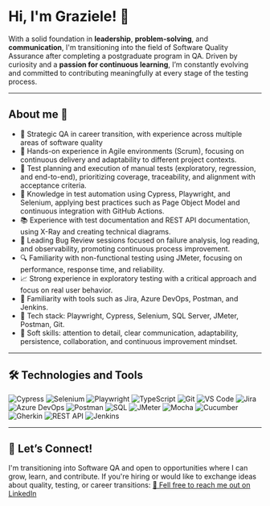 # Hi, I'm Graziele! 👋

With a solid foundation in **leadership**, **problem-solving**, and **communication**, I'm transitioning into the field of Software Quality Assurance after completing a postgraduate program in QA. Driven by curiosity and a **passion for continuous learning**, I’m constantly evolving and committed to contributing meaningfully at every stage of the testing process.

---

## About me 💜

- 🎯 Strategic QA in career transition, with experience across multiple areas of software quality
- 📌 Hands-on experience in Agile environments (Scrum), focusing on continuous delivery and adaptability to different project contexts.
- 🧩 Test planning and execution of manual tests (exploratory, regression, and end-to-end), prioritizing coverage, traceability, and alignment with acceptance criteria.
- 🧪 Knowledge in test automation using Cypress, Playwright, and Selenium, applying best practices such as Page Object Model and continuous integration with GitHub Actions.
- 📚 Experience with test documentation and REST API documentation, using X-Ray and creating technical diagrams.
- 🐞 Leading Bug Review sessions focused on failure analysis, log reading, and observability, promoting continuous process improvement.
- 🔍 Familiarity with non-functional testing using JMeter, focusing on performance, response time, and reliability.
- 📈 Strong experience in exploratory testing with a critical approach and focus on real user behavior.
- 📎 Familiarity with tools such as Jira, Azure DevOps, Postman, and Jenkins.
- 🧰 Tech stack: Playwright, Cypress, Selenium, SQL Server, JMeter, Postman, Git.
- 💬 Soft skills: attention to detail, clear communication, adaptability, persistence, collaboration, and continuous improvement mindset.

---

## 🛠️ Technologies and Tools

![Cypress](https://img.shields.io/badge/-Cypress-17202C?style=for-the-badge&logo=cypress&logoColor=white)
![Selenium](https://img.shields.io/badge/-Selenium-43B02A?style=for-the-badge&logo=selenium&logoColor=white)
![Playwright](https://img.shields.io/badge/-Playwright-45BA64?style=for-the-badge&logo=playwright&logoColor=white)
![TypeScript](https://img.shields.io/badge/-TypeScript-3178C6?style=for-the-badge&logo=typescript&logoColor=white)
![Git](https://img.shields.io/badge/-Git-F05032?style=for-the-badge&logo=git&logoColor=white)
![VS Code](https://img.shields.io/badge/-VSCode-007ACC?style=for-the-badge&logo=visual-studio-code&logoColor=white)
![Jira](https://img.shields.io/badge/-Jira-0052CC?style=for-the-badge&logo=jira&logoColor=white)
![Azure DevOps](https://img.shields.io/badge/-Azure%20DevOps-0078D7?style=for-the-badge&logo=azure-devops&logoColor=white)
![Postman](https://img.shields.io/badge/-Postman-FF6C37?style=for-the-badge&logo=postman&logoColor=white)
![SQL](https://img.shields.io/badge/-SQL-4479A1?style=for-the-badge&logo=postgresql&logoColor=white)
![JMeter](https://img.shields.io/badge/-JMeter-D22128?style=for-the-badge&logo=apache-jmeter&logoColor=white)
![Mocha](https://img.shields.io/badge/-Mocha-8D6748?style=for-the-badge&logo=mocha&logoColor=white)
![Cucumber](https://img.shields.io/badge/-Cucumber-23D96C?style=for-the-badge&logo=cucumber&logoColor=white)
![Gherkin](https://img.shields.io/badge/-Gherkin-5A5A5A?style=for-the-badge)
![REST API](https://img.shields.io/badge/-REST%20API-005571?style=for-the-badge)
![Jenkins](https://img.shields.io/badge/-Jenkins-D24939?style=for-the-badge&logo=jenkins&logoColor=white)


---

## 🤝 Let’s Connect!

I'm transitioning into Software QA and open to opportunities where I can grow, learn, and contribute.
If you're hiring or would like to exchange ideas about quality, testing, or career transitions:
[📩 Fell free to reach me out on LinkedIn](https://www.linkedin.com/in/graziele-bertassi-476469209/)

